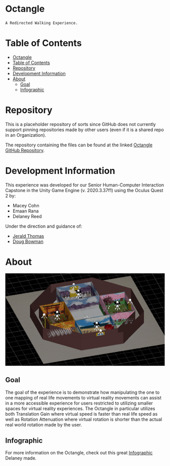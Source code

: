 # Octangle

    A Redirected Walking Experience.

# Table of Contents

- [Octangle](#octangle)
- [Table of Contents](#table-of-contents)
- [Repository](#repository)
- [Development Information](#development-information)
- [About](#about)
  - [Goal](#goal)
  - [Infographic](#infographic)

# Repository

This is a placeholder repository of sorts since GitHub does not currently support pinning repositories made by other users (even if it is a shared repo in an Organization).

The repository containing the files can be found at the linked [Octangle GitHub Repository](https://github.com/HCI-Capstone/octangle-supported).

# Development Information

This experience was developed for our Senior Human-Computer Interaction Capstone in the Unity Game Engine (v. 2020.3.37f1) using the Oculus Quest 2 by:

  - Macey Cohn
  - Emaan Rana
  - Delaney Reed

Under the direction and guidance of:

  - [Jerald Thomas](https://www.jeraldthomas.com/)
  - [Doug Bowman](https://wordpress.cs.vt.edu/3digroup/author/dbowman/)

# About

<p align="center" width="100%">
    <img src="figure.png">
</p>

## Goal

The goal of the experience is to demonstrate how manipulating the one to one mapping of real life movements to virtual reality movements can assist in a more accessible experience for users restricted to utilizing smaller spaces for virtual reality experiences. The Octangle in particular utilizes both Translation Gain where virtual speed is faster than real life speed as well as Rotation Attenuation where virtual rotation is shorter than the actual real world rotation made by the user.

## Infographic

For more information on the Octangle, check out this great [Infographic](https://github.com/HCI-Capstone/octangle-supported/tree/main/Files/Infographic.pdf) Delaney made.